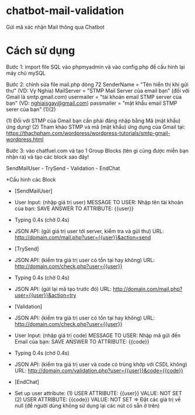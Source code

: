 # chatbot-mail-validation
Gửi mã xác nhận Mail thông qua Chatbot

# Cách sử dụng
Bước 1: import file SQL vào phpmyadmin và vào config.php để cấu hình lại máy chủ mySQL

Bước 2: chỉnh sửa file mail.php dòng 72
SenderName = "Tên hiển thị khi gửi thư" (VD: Vy Nghia)
MailServer = "STMP Mail Server của email bạn" (đối với Gmail là smtp.gmail.com)
usermailer = "tài khoản email STMP server của bạn" (VD: nghiaisgay@gmail.com)
passmailer = "mật khẩu email STMP serer của bạn" (1)(2)

(1) Đối với STMP của Gmail bạn cần phải đăng nhập bằng Mã (mật khẩu) ứng dụng!
(2) Tham khảo STMP và mã (mật khẩu) ứng dụng của Gmail tại: https://thachpham.com/wordpress/wordpress-tutorials/smtp-gmail-wordpress.html

Bước 3: vào chatfuel.com và tạo 1 Group Blocks (tên gì cũng được miễn bạn nhận ra) và tạo các block sao đây!

SendMailUser - TrySend - Validation - EndChat

*Cấu hình các Block
- [SendMailUser]
+ User Input: (nhập giá trị user)
MESSAGE TO USER: Nhập tên tài khoản của bạn:
SAVE ANSWER TO ATTRIBUTE: {{user}}

+ Typing 0.4s (chờ 0.4s)

+ JSON API: (gửi giá trị user tới server, kiểm tra và gửi thư)
URL: http://domain.com/mail.php?user={{user}}&action=send

- [TrySend]

+ JSON API: (kiểm tra giá trị user có tồn tại hay không)
URL: http://domain.com/check.php?user={{user}}

+ Typing 0.4s (chờ 0.4s)

+ JSON API: (gửi lại mã tạo trước đó)
URL: http://domain.com/mail.php?user={{user}}&action=try

- [Validation]
+ JSON API: (kiểm tra giá trị user có tồn tại hay không)
URL: http://domain.com/check.php?user={{user}}

+ User Input: (nhập giá trị code)
MESSAGE TO USER: Nhập mã gửi đến Email của bạn:
SAVE ANSWER TO ATTRIBUTE: {{code}}

+ Typing 0.4s (chờ 0.4s)

+ JSON API: (kiểm tra giá trị user và code có trùng khớp với CSDL không)
URL: http://domain.com/validation.php?user={{user}}&code={{code}}

- [EndChat] 
+ Set up user attribute:
(1) USER ATTRIBUTE: {{user}}
VALUE: NOT SET
(2) USER ATTRIBUTE: {{code}}
VALUE: NOT SET
=> Đặt các giá trị về null (để người dùng không sử dụng lại các nút có sẵn ở trên)

